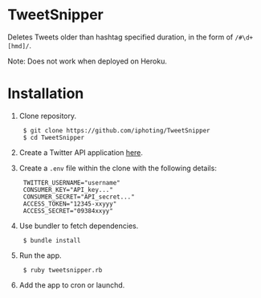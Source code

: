 # TweetSnipper

Deletes Tweets older than hashtag specified duration, in the form of `/#\d+[hmd]/`.

Note: Does not work when deployed on Heroku.

# Installation

1. Clone repository.

		$ git clone https://github.com/iphoting/TweetSnipper
		$ cd TweetSnipper

2. Create a Twitter API application [here](https://apps.twitter.com/app/new).

3. Create a `.env` file within the clone with the following details:

		TWITTER_USERNAME="username"
		CONSUMER_KEY="API_key..."
		CONSUMER_SECRET="API_secret..."
		ACCESS_TOKEN="12345-xxyyy"
		ACCESS_SECRET="09384xxyy"

4. Use bundler to fetch dependencies.

		$ bundle install

5. Run the app.

		$ ruby tweetsnipper.rb

6. Add the app to cron or launchd.
